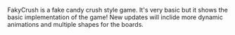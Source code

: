 FakyCrush is a fake candy crush style game. It's very basic but it shows the basic implementation of the game! 
New updates will inclide more dynamic animations and multiple shapes for the boards. 
